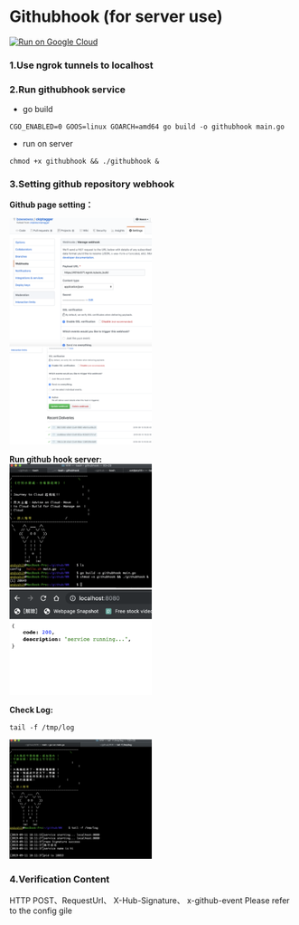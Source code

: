 # Githubhook (for server use)

[![Run on Google Cloud](https://storage.googleapis.com/cloudrun/button.svg)](https://console.cloud.google.com/cloudshell/editor?shellonly=true&cloudshell_image=gcr.io/cloudrun/button&cloudshell_git_repo=https://github.com/bowwowxx/githubhook.git)

### 1.Use ngrok tunnels to localhost  

### 2.Run githubhook service  
 
- go build
```
CGO_ENABLED=0 GOOS=linux GOARCH=amd64 go build -o githubhook main.go
```

- run on server
```
chmod +x githubhook && ./githubhook &
```

### 3.Setting github repository webhook  

 **Github page setting：**  
 
 <img src="./01.png" width="50%" height="50%">
 <img src="./02.png" width="50%" height="50%">

 **Run github hook server:**  
 <img src="./04.png" width="50%" height="50%">
 <img src="./05.png" width="50%" height="50%">
 
 **Check Log:**  
 ```
 tail -f /tmp/log
 ```
 <img src="./03.png" width="50%" height="50%">  


### 4.Verification Content  
HTTP POST、RequestUrl、 X-Hub-Signature、 x-github-event
Please refer to the config gile

